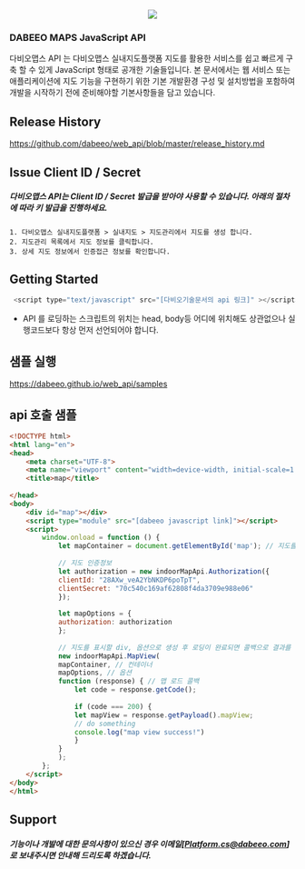 

<h1 align="center">
 <img src="https://indoor.dabeeomaps.com/upload/demo/CI.png" />
</h1>

### DABEEO MAPS JavaScript API

다비오맵스 API 는 다비오맵스 실내지도플랫폼 지도를 활용한 서비스를 쉽고 빠르게 구축 할 수 있게 JavaScript 형태로 공개한 기술들입니다.
본 문서에서는 웹 서비스 또는 애플리케이션에 지도 기능을 구현하기 위한 기본 개발환경 구성 및 설치방법을 포함하여 개발을 시작하기 전에 준비해야할 기본사항들을 담고 있습니다.


## Release History
https://github.com/dabeeo/web_api/blob/master/release_history.md


## Issue Client ID / Secret

##### 다비오맵스 API는 Client ID / Secret 발급을 받아야 사용할 수 있습니다. 아래의 절차에 따라 키 발급을 진행하세요.

~~~
1. 다비오맵스 실내지도플랫폼 > 실내지도 > 지도관리에서 지도를 생성 합니다.
2. 지도관리 목록에서 지도 정보를 클릭합니다.
3. 상세 지도 정보에서 인증접근 정보를 확인합니다.
~~~



## Getting Started

~~~javascript
 <script type="text/javascript" src="[다비오기술문서의 api 링크]" ></script>
~~~

* API 를 로딩하는 스크립트의 위치는 head, body등 어디에 위치해도 상관없으나 실행코드보다 항상 먼저 선언되어야 합니다.

## 샘플 실행
https://dabeeo.github.io/web_api/samples 


## api 호출 샘플
~~~html
<!DOCTYPE html>
<html lang="en">
<head>
    <meta charset="UTF-8">
    <meta name="viewport" content="width=device-width, initial-scale=1.0">
    <title>map</title>
    
</head>
<body>
    <div id="map"></div>
    <script type="module" src="[dabeeo javascript link]"></script>
    <script>
        window.onload = function () {
            let mapContainer = document.getElementById('map'); // 지도를 표시할 div
        
            // 지도 인증정보
            let authorization = new indoorMapApi.Authorization({
            clientId: "28AXw_veA2YbNKDP6poTpT",
            clientSecret: "70c540c169af62808f4da3709e988e06"
            });
        
            let mapOptions = {
            authorization: authorization
            };
        
            // 지도를 표시할 div, 옵션으로 생성 후 로딩이 완료되면 콜백으로 결과를 리턴합니다
            new indoorMapApi.MapView(
            mapContainer, // 컨테이너
            mapOptions, // 옵션
            function (response) { // 맵 로드 콜백
                let code = response.getCode();
        
                if (code === 200) {
                let mapView = response.getPayload().mapView;
                // do something
                console.log("map view success!")
                }
            }
            );
        };
    </script>
</body>
</html>
~~~

## Support

##### 기능이나 개발에 대한 문의사항이 있으신 경우 이메일[Platform.cs@dabeeo.com] 로 보내주시면 안내해 드리도록 하겠습니다.
